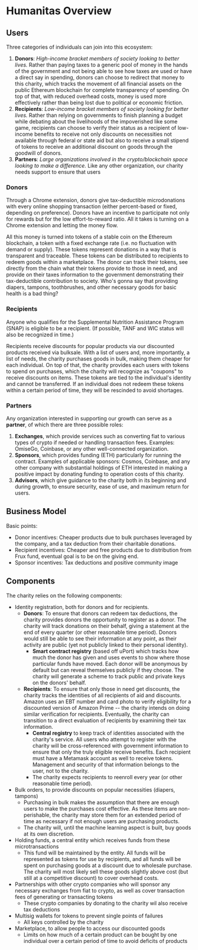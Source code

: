 # Humanitas Overview

## Users

Three categories of individuals can join into this ecosystem:

1. **Donors**: *High-income bracket members of society looking to better lives.* Rather than paying taxes to a generic pool of money in the hands of the government and not being able to see how taxes are used or have a direct say in spending, donors can choose to redirect that money to this charity, which tracks the movement of all financial assets on the public Ethereum blockchain for complete transparency of spending. On top of that, with reduced overhead costs, money is used more effectively rather than being lost due to political or economic friction.
1. **Recipients**: *Low-income bracket members of society looking for better lives.* Rather than relying on governments to finish planning a budget while debating about the livelihoods of the impoverished like some game, recipients can choose to verify their status as a recipient of low-income benefits to receive not only discounts on necessities not available through federal or state aid but also to receive a small stipend of tokens to receive an additional discount on goods through the goodwill of donors.
1. **Partners**: *Large organizations involved in the crypto/blockchain space looking to make a difference.* Like any other organization, our charity needs support to ensure that users

### Donors

Through a Chrome extension, donors give tax-deductible microdonations with every online shopping transaction (either percent-based or fixed, depending on preference). Donors have an incentive to participate not only for rewards but for the low effort-to-reward ratio. All it takes is turning on a Chrome extension and letting the money flow.

All this money is turned into tokens of a stable coin on the Ethereum blockchain, a token with a fixed exchange rate (i.e. no fluctuation with demand or supply). These tokens represent donations in a way that is transparent and traceable. These tokens can be distributed to recipients to redeem goods within a marketplace. The donor can track their tokens, see directly from the chain what their tokens provide to those in need, and provide on their taxes information to the government demonstrating their tax-deductible contribution to society. Who's gonna say that providing diapers, tampons, toothbrushes, and other necessary goods for basic health is a bad thing?

### Recipients

Anyone who qualifies for the Supplemental Nutrition Assistance Program (SNAP) is eligible to be a recipient. (If possible, TANF and WIC status will also be recognized in time.)

Recipients receive discounts for popular products via our discounted products received via bulksale. With a list of users and, more importantly, a list of needs, the charity purchases goods in bulk, making them cheaper for each individual. On top of that, the charity provides each users with tokens to spend on purchases, which the charity will recognize as "coupons" to receive discounts on items. These tokens are tied to the individual's identity and cannot be transferred. If an individual does not redeem these tokens within a certain period of time, they will be rescinded to avoid shortages.

### Partners

Any organization interested in supporting our growth can serve as a **partner**, of which there are three possible roles:

1. **Exchanges**, which provide services such as converting fiat to various types of crypto if needed or handling transaction fees. Examples: OmiseGo, Coinbase, or any other well-connected organization.
1. **Sponsors**, which provides funding (ETH) particularly for running the contract. Examples of applicable sponsors: Cosmos, Coinbase, and any other company with substantial holdings of ETH interested in making a positive impact by donating funding to operation costs of this charity.
1. **Advisors**, which give guidance to the charity both in its beginning and during growth, to ensure security, ease of use, and maximum return for users.

## Business Model

Basic points:

- Donor incentives: Cheaper products due to bulk purchases leveraged by the company, and a tax deduction from their charitable donations.
- Recipient incentives: Cheaper and free products due to distribution from Frux fund, eventual goal is to be on the giving end.
- Sponsor incentives: Tax deductions and positive community image

## Components

The charity relies on the following components:

- Identity registration, both for donors and for recipients.
  - **Donors**: To ensure that donors can redeem tax deductions, the charity provides donors the opportunity to register as a donor. The charity will track donations on their behalf, giving a statement at the end of every quarter (or other reasonable time period). Donors would still be able to see their information at any point, as their activity are public (yet not publicly linked to their personal identity).
    - **Smart contract registry** (based off uPort) which tracks how much the donor has given and uses events to show where those particular funds have moved. Each donor will be anonymous by default but can reveal themselves publicly if they choose. The charity will generate a scheme to track public and private keys on the donors' behalf.
  - **Recipients**: To ensure that only those in need get discounts, the charity tracks the identities of all recipients of aid and discounts. Amazon uses an EBT number and card photo to verify eligibility for a discounted version of Amazon Prime -- the charity intends on doing similar verification for recipients. Eventually, the charity can transition to a direct evaluation of recipients by examining their tax information.
    - **Central registry** to keep track of identities associated with the charity's service. All users who attempt to register with the charity will be cross-referenced with government information to ensure that only the truly eligible receive benefits. Each recipient must have a Metamask account as well to receive tokens. Management and security of that information belongs to the user, not to the charity.
    - The charity expects recipients to reenroll every year (or other reasonable time period).
- Bulk orders, to provide discounts on popular necessities (diapers, tampons)
  - Purchasing in bulk makes the assumption that there are enough users to make the purchases cost effective. As these items are non-perishable, the charity may store them for an extended period of time as necessary if not enough users are purchasing products.
  - The charity will, until the machine learning aspect is built, buy goods at its own discretion.
- Holding funds, a central entity which receives funds from these microtransactions
  - This fund will be maintained by the entity. All funds will be represented as tokens for use by recipients, and all funds will be spent on purchasing goods at a discount due to wholesale purchase. The charity will most likely sell these goods slightly above cost (but still at a competitive discount) to cover overhead costs.
- Partnerships with other crypto companies who will sponsor any necessary exchanges from fiat to crypto, as well as cover transaction fees of generating or transacting tokens
  - These crypto companies by donating to the charity wil also receive tax deductions
- Multisig wallets for tokens to prevent single points of failures
  - All keys controlled by the charity
- Marketplace, to allow people to access our discounted goods
  - Limits on how much of a certain product can be bought by one individual over a certain period of time to avoid deficits of products
